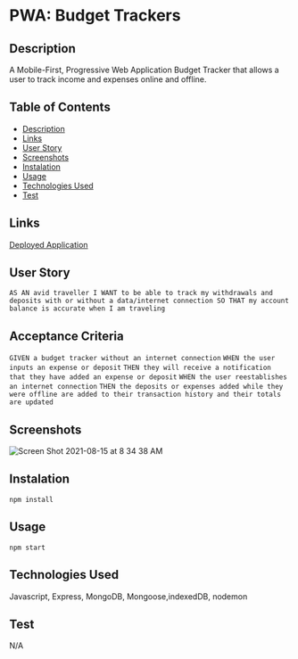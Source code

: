 # PWA: Budget Trackers

## Description

A Mobile-First, Progressive Web Application Budget Tracker that allows a user to track income and expenses online and offline.

## Table of Contents
- [Description](#Description)
- [Links](#Links) 
- [User Story](#Userstory) 
- [Screenshots](#Screenshots)
- [Instalation](#Instalation)
- [Usage](#Usage)
- [Technologies Used](#TechnologiesUsed)
- [Test](#Test)

## Links

[Deployed Application](https://cryptic-escarpment-79672.herokuapp.com/)

## User Story
`AS AN avid traveller
I WANT to be able to track my withdrawals and deposits with or without a data/internet connection
SO THAT my account balance is accurate when I am traveling`

## Acceptance Criteria 
`GIVEN a budget tracker without an internet connection`
`WHEN the user inputs an expense or deposit`
`THEN they will receive a notification that they have added an expense or deposit`
`WHEN the user reestablishes an internet connection`
`THEN the deposits or expenses added while they were offline are added to their transaction history and their totals are updated`


## Screenshots
![Screen Shot 2021-08-15 at 8 34 38 AM](https://user-images.githubusercontent.com/79331882/129479155-de341d1e-33ef-4248-a737-4e3e07e3b643.png)

## Instalation 
`npm install`

## Usage 
`npm start`

## Technologies Used
Javascript, Express, MongoDB, Mongoose,indexedDB, nodemon

## Test
N/A
